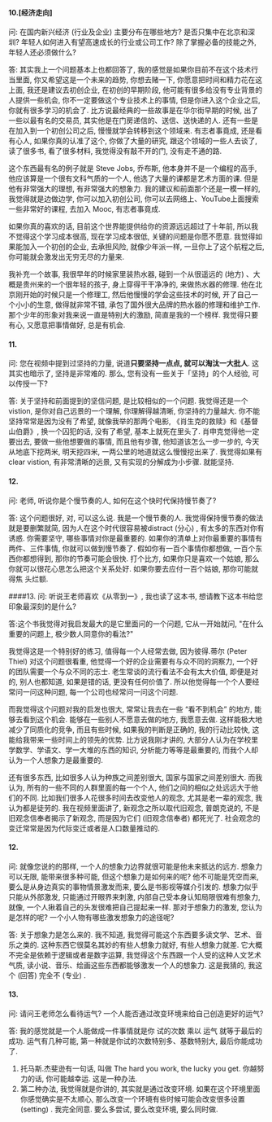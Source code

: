 #### 10.[经济走向]
问: 在国内新兴经济 (行业及企业) 主要分布在哪些地方? 是否只集中在北京和深圳? 年轻人如何进入有望高速成长的行业或公司工作? 除了掌握必备的技能之外, 年轻人还必须做什么? 

答: 其实我上一个问题基本上也都回答了, 我的感觉是如果你目前不在这个技术行当里面, 你又希望这是一个未来的趋势, 你想去赌一下, 你愿意把时间和精力花在这上面, 我还是建议去初创企业, 在初创的早期阶段, 他可能有很多给没有专业背景的人提供一些机会, 你不一定要做这个专业技术上的事情, 但是你进入这个企业之后, 你就有很多学习的机会了. 比方说最经典的一些故事是在华尔街早期的时候, 出了一些以最有名的交易员, 其实他是在门房递信的、送信、送快递的人. 还有一些是在加入到一个初创公司之后, 慢慢就学会转移到这个领域来. 有志者事竟成, 还是看有心人, 如果你真的认准了这个, 你做了大量的研究, 跟这个领域的一些人去谈了, 读了很多书, 看了很多材料, 我觉得没有敲不开的门, 没有走不通的路. 

这个东西最有名的例子就是 Steve Jobs, 乔布斯, 他本身并不是一个编程的高手, 他应该算是一个很有文科气质的一个人, 他选了大量的课都是艺术方面的课. 但是他有非常强大的理想, 有非常强大的想象力. 我的建议和前面那个还是一模一样的, 我觉得就是边做边学, 你可以加入初创公司, 你可以去网络上、YouTube上面搜索一些非常好的课程, 去加入 Mooc, 有志者事竟成. 

如果你真的喜欢的话, 目前这个世界能提供给你的资源远远超过了十年前, 所以我不觉得这个学习成本很高, 现在学习成本很低, 关键的问题是你愿不愿意. 我觉得如果能加入一个初创的企业, 去承担风险, 就像少年派一样, 一旦你上了这个航程之后, 你可能就会激发出无穷无尽的力量来. 

我补充一个故事, 我很早年的时候家里装热水器, 碰到一个从很遥远的 (地方) 、大概是贵州来的一个很年轻的孩子, 身上穿得干干净净的, 来做热水器的修理. 他在北京刚开始的时候只是一个修理工, 然后他慢慢的学会这些技术的时候, 开了自己一个小小的生意, 做得就非常不错, 承包了国外很大品牌的热水器的修理和维护工作. 那个少年的形象对我来说一直是特别大的激励, 简直是我的一个榜样. 我觉得只要有心, 又愿意把事情做好, 总是有机会. 

#### 11.

问: 您在视频中提到过坚持的力量, 说道**只要坚持一点点, 就可以淘汰一大批人**. 这其实也暗示了, 坚持是非常难的. 那么, 您有没有一些关于「坚持」的个人经验, 可以传授一下? 

答: 关于坚持和前面提到的坚信问题, 是比较相似的一个问题. 我觉得还是一个 vistion, 是你对自己远景的一个理解, 你理解得越清晰, 你坚持的力量越大. 你不能坚持常常是因为没有了希望, 就像我举的那两个电影, 《肖生克的救赎》和《基督山伯爵》, 换一个囚犯的话, 没有了希望, 基本上就死在里头了. 肖申克觉得他一定要出去, 要做一些他想要做的事情, 而且他有步骤, 他知道该怎么一步一步的, 今天从地底下挖两米, 明天挖四米, 一两公里的地道就这么慢慢挖出来了. 我觉得如果有 clear vistion, 有非常清晰的远景, 又有实现的分解成为小步骤. 就能坚持. 

#### 12.
问: 老师, 听说你是个慢节奏的人, 如何在这个快时代保持慢节奏了? 

答: 这个问题很好, 对, 可以这么说. 我是一个慢节奏的人. 我觉得保持慢节奏的做法就是要删繁就简, 因为人在这个时代很容易被distract (分心) , 有太多的东西对你有诱惑. 你需要坚守, 哪些事情对你是最重要的. 如果你的清单上对你最重要的事情有两件、三件事情, 你就可以做到慢节奏了. 假如你有一百个事情你都想做, 一百个东西你都想得到, 那你的节奏可能会很快. 打个比方, 如果你只是喜欢一个姑娘, 那么你就可以很花心思怎么把这个关系处好. 如果你要去应付一百个姑娘, 那你可能就得焦
头烂额. 

####13. 
问: 听说王老师喜欢《从零到一》, 我也读了这本书, 想请教下这本书给您印象最深刻的是什么? 

答:这个书我觉得对我启发最大的是它里面问的一个问题, 它从一开始就问, "在什么重要的问题上, 极少数人同意你的看法?"

我觉得这是一个特别好的练习, 值得每一个人经常去做, 因为彼得.蒂尔 (Peter Thiel) 对这个问题很看重, 他觉得一个好的企业需要有与众不同的洞察力, 一个好的团队需要一个与众不同的志士. 老生常谈的流行看法不会有太大价值, 即便是对的, 别人也都知道, 如果是错的话, 更没有任何价值了. 所以他觉得每一个个人要经常问一问这种问题, 每一个公司也经常问一问这个问题. 
 
而我觉得这个问题对我的启发也很大, 常常让我去在一些 “看不到机会” 的地方, 能够去看到这个机会. 能够在一些别人不愿意去做的地方, 我愿意去做. 这样能极大地减少了同质化的竞争, 而且有些时候, 如果我的判断是正确的, 我的行动比较快, 这能给我带来一些时间上的领先的优势. 比方说我刚才讲的, 大部分人认为在学校里学数学、学语文、学一大堆的东西的知识, 分析能力等等是最重要的, 而我个人却认为一个人想象力是最重要的. 

还有很多东西, 比如很多人认为种族之间差别很大, 国家与国家之间差别很大. 而我认为, 所有的一些不同的人群里面的每一个个人, 他们之间的相似之处远远大于他们的不同. 比如我们很多人花很多时间去改变他人的观念, 尤其是老一辈的观念, 我认为都是徒劳的. 我在视频里面讲了, 新观念之所以取代旧观念, 普朗克说的, 不是旧观念信奉者揭示了新观念, 而是因为它们 (旧观念信奉者) 都死光了. 社会观念的变迁常常是因为代际变迁或者是人口数量推动的. 


#### 12.

问: 就像您说的的那样, 一个人的想象力边界就很可能是他未来抵达的远方. 想象力可以无限, 能带来很多种可能, 但这个想象力是如何来的呢? 他不可能是凭空而来, 要么是从身边真实的事物情景激发而来, 要么是书影视等媒介引发的. 想象力似乎只能从外部激发, 只能通过开眼界来刺激, 内部自己受本身认知局限很难有想象力, 就像, 一个人揪着自己的头发很难把自己提起来一样. 那对于想象力的激发, 您认为是怎样的呢? 一个小人物有哪些激发想象力的途径呢? 

答: 关于想象力是怎么来的. 我不知道, 我觉得可能这个东西要多读文学、艺术、音乐之类的. 这种东西它很莫名其妙的有些人想象力就好, 有些人想象力就差. 它大概不完全是依赖于逻辑或者是数字运算, 我觉得这个东西跟一个人受的这种人文艺术气质, 读小说、音乐、绘画这些东西都能够激发一个人的想象力. 这是我猜的, 我这个 (回答) 完全不 (专业) . 

#### 13.

问: 请问王老师怎么看待运气? 一个人能否通过改变环境来给自己创造更好的运气? 

答: 我的感觉就是一个人能做成一件事情就是你 试的次数 乘以 运气 就等于最后的成功. 运气有几种可能, 第一种就是你试的次数特别多、基数特别大, 最后你能成功了. 

1. 托马斯.杰斐逊有一句话, 叫做 The hard you work, the lucky you get. 你越努力的话, 你可能越幸运. 这是一种办法. 
2. 第二种办法, 我觉得就是你讲的, 其实就是通过改变环境. 如果在这个环境里面你感觉确实是不太顺心, 那么改变一个环境有些时候可能会改变很多设置 (setting) . 我完全同意. 要么多尝试, 要么改变环境, 要么同时做. 
